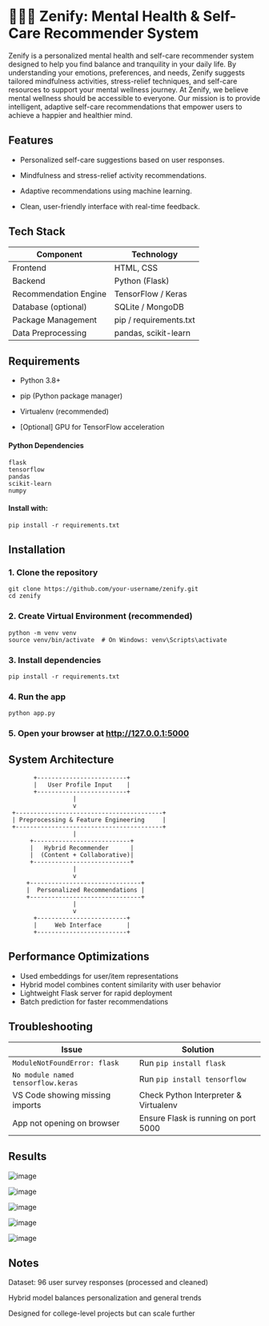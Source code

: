 # 🧘🏻‍♂ Zenify: Mental Health & Self-Care Recommender System

Zenify is a personalized mental health and self-care recommender system designed to help you find balance and tranquility in your daily life. By understanding your emotions, preferences, and needs, Zenify suggests tailored mindfulness activities, stress-relief techniques, and self-care resources to support your mental wellness journey.
At Zenify, we believe mental wellness should be accessible to everyone. Our mission is to provide intelligent, adaptive self-care recommendations that empower users to achieve a happier and healthier mind.

## Features

- Personalized self-care suggestions based on user responses.

- Mindfulness and stress-relief activity recommendations.

- Adaptive recommendations using machine learning.

- Clean, user-friendly interface with real-time feedback.

## Tech Stack

| Component                | Technology                          |
| ------------------------ | ----------------------------------- |
|  Frontend              | HTML, CSS                           |
|  Backend               | Python (Flask)                      |
|  Recommendation Engine | TensorFlow / Keras                  |
|  Database (optional)   | SQLite / MongoDB                    |
|  Package Management    | pip / requirements.txt              |
|  Data Preprocessing    | pandas, scikit-learn                |

## Requirements

- Python 3.8+

- pip (Python package manager)

- Virtualenv (recommended)

- [Optional] GPU for TensorFlow acceleration

#### Python Dependencies

    flask
    tensorflow
    pandas
    scikit-learn
    numpy
    
#### Install with:

    pip install -r requirements.txt

## Installation
### 1. Clone the repository
    git clone https://github.com/your-username/zenify.git
    cd zenify

### 2. Create Virtual Environment (recommended)
    python -m venv venv
    source venv/bin/activate  # On Windows: venv\Scripts\activate

### 3. Install dependencies
    pip install -r requirements.txt

### 4. Run the app
    python app.py
    
### 5. Open your browser at http://127.0.0.1:5000

## System Architecture

           +-------------------------+
           |   User Profile Input    |
           +-------------------------+
                      |
                      v
     +-----------------------------------------+
     | Preprocessing & Feature Engineering     |
     +-----------------------------------------+
                      |
          +---------------------------+
          |   Hybrid Recommender      |
          |  (Content + Collaborative)|
          +---------------------------+
                      |
                      v
         +-------------------------------+
         |  Personalized Recommendations |
         +-------------------------------+
                      |
                      v
           +-------------------------+
           |     Web Interface       |
           +-------------------------+

##  Performance Optimizations
- Used embeddings for user/item representations
- Hybrid model combines content similarity with user behavior
- Lightweight Flask server for rapid deployment
- Batch prediction for faster recommendations

## Troubleshooting
| Issue                              | Solution                              |
| ---------------------------------- | ------------------------------------- |
| `ModuleNotFoundError: flask`       | Run `pip install flask`               |
| `No module named tensorflow.keras` | Run `pip install tensorflow`          |
| VS Code showing missing imports    | Check Python Interpreter & Virtualenv |
| App not opening on browser         | Ensure Flask is running on port 5000  |

## Results

![image](https://github.com/user-attachments/assets/a4041e8d-0fe0-482f-b1d4-c1e7f1ea6b13)

![image](https://github.com/user-attachments/assets/d87e26f7-698a-4681-84b0-0f25fdbfbcb4)

![image](https://github.com/user-attachments/assets/6a90f394-f7fa-4882-9f15-40cf39796cc9)

![image](https://github.com/user-attachments/assets/8ccac7f8-3faa-4245-b416-2640534a5c49)

![image](https://github.com/user-attachments/assets/f14e367d-47a0-4502-aab1-1d475241945f)


##  Notes
Dataset: 96 user survey responses (processed and cleaned)

Hybrid model balances personalization and general trends

Designed for college-level projects but can scale further

